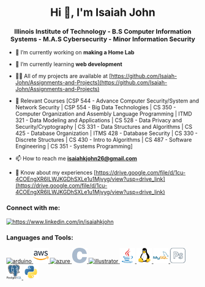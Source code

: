 <h1 align="center">Hi 👋, I'm Isaiah John</h1>
<h3 align="center">Illinois Institute of Technology - B.S Computer Information Systems - M.A.S Cybersecurity - Minor Information Security</h3>

- 🔭 I’m currently working on **making a Home Lab**

- 🌱 I’m currently learning **web development**

- 👨‍💻 All of my projects are available at [https://github.com/Isaiah-John/Assignments-and-Projects](https://github.com/Isaiah-John/Assignments-and-Projects)

- 📝 Relevant Courses [CSP 544 - Advance Computer Security/System and Network Security | CSP 554 - Big Data Technologies | CS 350 - Computer Organization and Assembly Language Programming | ITMD 321 - Data Modeling and Applications | CS 528 - Data Privacy and Security/Cryptography | CS 331 - Data Structures and Algorithms | CS 425 - Database Organization | ITMS 428 - Database Security | CS 330 - Discrete Structures | CS 430 - Intro to Algorithms | CS 487 - Software Engineering | CS 351 - Systems Programming]

- 📫 How to reach me **isaiahkjohn26@gmail.com**

- 📄 Know about my experiences [https://drive.google.com/file/d/1cu-4COEngXR6ILWJKGDhSXLe1u1Mjvyg/view?usp=drive_link](https://drive.google.com/file/d/1cu-4COEngXR6ILWJKGDhSXLe1u1Mjvyg/view?usp=drive_link)

<h3 align="left">Connect with me:</h3>
<p align="left">
<a href="https://linkedin.com/in/https://www.linkedin.com/in/isaiahkjohn" target="blank"><img align="center" src="https://raw.githubusercontent.com/rahuldkjain/github-profile-readme-generator/master/src/images/icons/Social/linked-in-alt.svg" alt="https://www.linkedin.com/in/isaiahkjohn" height="30" width="40" /></a>
</p>

<h3 align="left">Languages and Tools:</h3>
<p align="left"> <a href="https://www.arduino.cc/" target="_blank" rel="noreferrer"> <img src="https://cdn.worldvectorlogo.com/logos/arduino-1.svg" alt="arduino" width="40" height="40"/> </a> <a href="https://aws.amazon.com" target="_blank" rel="noreferrer"> <img src="https://raw.githubusercontent.com/devicons/devicon/master/icons/amazonwebservices/amazonwebservices-original-wordmark.svg" alt="aws" width="40" height="40"/> </a> <a href="https://azure.microsoft.com/en-in/" target="_blank" rel="noreferrer"> <img src="https://www.vectorlogo.zone/logos/microsoft_azure/microsoft_azure-icon.svg" alt="azure" width="40" height="40"/> </a> <a href="https://www.cprogramming.com/" target="_blank" rel="noreferrer"> <img src="https://raw.githubusercontent.com/devicons/devicon/master/icons/c/c-original.svg" alt="c" width="40" height="40"/> </a> <a href="https://www.adobe.com/in/products/illustrator.html" target="_blank" rel="noreferrer"> <img src="https://www.vectorlogo.zone/logos/adobe_illustrator/adobe_illustrator-icon.svg" alt="illustrator" width="40" height="40"/> </a> <a href="https://www.java.com" target="_blank" rel="noreferrer"> <img src="https://raw.githubusercontent.com/devicons/devicon/master/icons/java/java-original.svg" alt="java" width="40" height="40"/> </a> <a href="https://www.linux.org/" target="_blank" rel="noreferrer"> <img src="https://raw.githubusercontent.com/devicons/devicon/master/icons/linux/linux-original.svg" alt="linux" width="40" height="40"/> </a> <a href="https://www.mysql.com/" target="_blank" rel="noreferrer"> <img src="https://raw.githubusercontent.com/devicons/devicon/master/icons/mysql/mysql-original-wordmark.svg" alt="mysql" width="40" height="40"/> </a> <a href="https://www.photoshop.com/en" target="_blank" rel="noreferrer"> <img src="https://raw.githubusercontent.com/devicons/devicon/master/icons/photoshop/photoshop-line.svg" alt="photoshop" width="40" height="40"/> </a> <a href="https://www.postgresql.org" target="_blank" rel="noreferrer"> <img src="https://raw.githubusercontent.com/devicons/devicon/master/icons/postgresql/postgresql-original-wordmark.svg" alt="postgresql" width="40" height="40"/> </a> <a href="https://www.python.org" target="_blank" rel="noreferrer"> <img src="https://raw.githubusercontent.com/devicons/devicon/master/icons/python/python-original.svg" alt="python" width="40" height="40"/> </a> </p>
